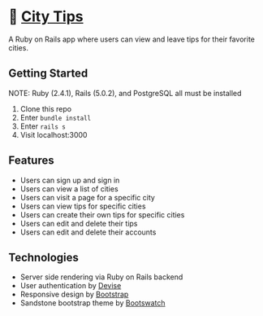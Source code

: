 # 🌆 [City Tips](https://city-tips.herokuapp.com/)
A Ruby on Rails app where users can view and leave tips for their favorite cities.

## Getting Started
NOTE: Ruby (2.4.1), Rails (5.0.2), and PostgreSQL all must be installed

1. Clone this repo
2. Enter `bundle install`
3. Enter `rails s`
4. Visit localhost:3000 

## Features
- Users can sign up and sign in
- Users can view a list of cities
- Users can visit a page for a specific city
- Users can view tips for specific cities
- Users can create their own tips for specific cities
- Users can edit and delete their tips
- Users can edit and delete their accounts

## Technologies
- Server side rendering via Ruby on Rails backend
- User authentication by [Devise](https://github.com/plataformatec/devise)
- Responsive design by [Bootstrap](http://getbootstrap.com/)
- Sandstone bootstrap theme by [Bootswatch](http://bootswatch.com/)
